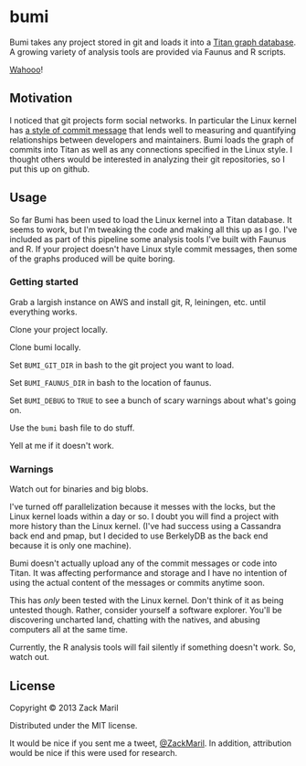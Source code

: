 # bumi 

Bumi takes any project stored in git and loads it into a
[Titan graph database](http://thinkaurelius.github.com/titan/). A
growing variety of analysis tools are provided via Faunus and R
scripts.

[Wahooo](https://www.youtube.com/watch?v=DwDefPNiAvg)!

## Motivation 

I noticed that git projects form social networks. In particular the
Linux kernel has
[a style of commit message](https://github.com/torvalds/linux/commit/f9fd3488f6a3c2c5cc8613e4fd7fbbaa57f6bf8f)
that lends well to measuring and quantifying relationships between
developers and maintainers. Bumi loads the graph of commits into Titan
as well as any connections specified in the Linux style. I thought
others would be interested in analyzing their git repositories, so I
put this up on github. 

## Usage

So far Bumi has been used to load the Linux kernel into a Titan
database. It seems to work, but I'm tweaking the code and making all
this up as I go. I've included as part of this pipeline some analysis
tools I've built with Faunus and R. If your project doesn't have Linux
style commit messages, then some of the graphs produced will be quite
boring. 

### Getting started 

Grab a largish instance on AWS and install git, R, leiningen, etc.
until everything works. 

Clone your project locally. 

Clone bumi locally. 

Set `BUMI_GIT_DIR` in bash to the git project you want to load. 

Set `BUMI_FAUNUS_DIR` in bash to the location of faunus. 

Set `BUMI_DEBUG` to `TRUE` to see a bunch of scary warnings about
what's going on. 

Use the `bumi` bash file to do stuff. 

Yell at me if it doesn't work. 

### Warnings

Watch out for binaries and big blobs.

I've turned off parallelization because it messes with the locks, but
the Linux kernel loads within a day or so. I doubt you will find a
project with more history than the Linux kernel. (I've had success
using a Cassandra back end and pmap, but I decided to use BerkelyDB as
the back end because it is only one machine). 

Bumi doesn't actually upload any of the commit messages or code into
Titan. It was affecting performance and storage and I have no
intention of using the actual content of the messages or commits
anytime soon. 

This has *only* been tested with the Linux kernel. Don't think of it
as being untested though. Rather, consider yourself a software
explorer. You'll be discovering uncharted land, chatting with the
natives, and abusing computers all at the same time. 

Currently, the R analysis tools will fail silently if something
doesn't work. So, watch out. 

## License

Copyright © 2013 Zack Maril

Distributed under the MIT license. 

It would be nice if you sent me a tweet,
[@ZackMaril](http://www.twitter.com/ZackMaril). In addition,
attribution would be nice if this were used for research. 
